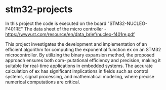 # stm32-projects
In this project the code is executed on the board "STM32-NUCLEO-F401RE"
The data sheet of the micro controller - https://www.st.com/resource/en/data_brief/nucleo-f401re.pdf

This project investigates the development and implementation of an efficient algorithm for computing the exponential function ex on an STM32 microcontroller. By
utilizing the binary expansion method, the proposed approach ensures both com-
putational efficiency and precision, making it suitable for real-time applications in
embedded systems. The accurate calculation of ex has significant implications in
fields such as control systems, signal processing, and mathematical modeling, where
precise numerical computations are critical.
